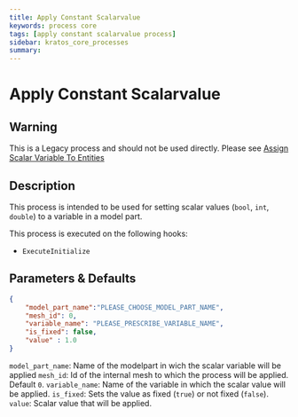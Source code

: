 ```yaml
---
title: Apply Constant Scalarvalue
keywords: process core
tags: [apply constant scalarvalue process]
sidebar: kratos_core_processes
summary: 
---
```


# Apply Constant Scalarvalue

## Warning

This is a Legacy process and should not be used directly. Please see [Assign Scalar Variable To Entities](/Assign_Values/assign_scalar_variable_to_entities_process.md)

## Description

This process is intended to be used for setting scalar values (`bool`, `int`, `double`) to a variable in a model part.

This process is executed on the following hooks:
- `ExecuteInitialize`

## Parameters & Defaults

```json
{
    "model_part_name":"PLEASE_CHOOSE_MODEL_PART_NAME",
    "mesh_id": 0,
    "variable_name": "PLEASE_PRESCRIBE_VARIABLE_NAME",
    "is_fixed": false,
    "value" : 1.0
}
```

`model_part_name`: Name of the modelpart in wich the scalar variable will be applied
`mesh_id`: Id of the internal mesh to which the process will be applied. Default `0`.
`variable_name`: Name of the variable in which the scalar value will be applied.
`is_fixed`: Sets the value as fixed (`true`) or not fixed (`false`).
`value`: Scalar value that will be applied.
